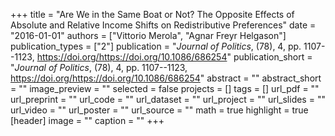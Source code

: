 +++
title = "Are We in the Same Boat or Not? The Opposite Effects of Absolute and Relative Income Shifts on Redistributive Preferences"
date = "2016-01-01"
authors = ["Vittorio Merola", "Agnar Freyr Helgason"]
publication_types = ["2"]
publication = "*Journal of Politics*, (78), 4, pp. 1107--1123, https://doi.org/https://doi.org/10.1086/686254"
publication_short = "*Journal of Politics*, (78), 4, pp. 1107--1123, https://doi.org/https://doi.org/10.1086/686254"
abstract = ""
abstract_short = ""
image_preview = ""
selected = false
projects = []
tags = []
url_pdf = ""
url_preprint = ""
url_code = ""
url_dataset = ""
url_project = ""
url_slides = ""
url_video = ""
url_poster = ""
url_source = ""
math = true
highlight = true
[header]
image = ""
caption = ""
+++
